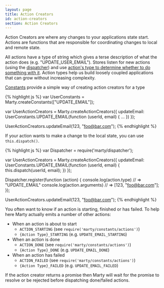 ```yaml
---
layout: page
title: Action Creators
id: action-creators
section: Action Creators
---
```


Action Creators are where any changes to your applications state start. Actions are functions that are responsible for coordinating changes to local and remote state.

All actions have a type of string which gives a terse description of what the action does (e.g. "UPDATE\_USER_EMAIL"). Stores listen for new actions (using the [dispatcher](/guides/dispatcher/index.html)) and use [action's type to determine whether to do something with it](/api/stores/index.html#handlers). Action types help us build loosely coupled applications that can grow without increasing complexity.

[Constants](/guides/constants/index.html) provide a simple way of creating action creators for a type

{% highlight js %}
var UserConstants = Marty.createConstants(["UPDATE_EMAIL"]);

var UserActionCreators = Marty.createActionCreators({
  updateEmail: UserConstants.UPDATE_EMAIL(function (userId, email) {
    ...
  })
});

UserActionCreators.updateEmail(123, "foo@bar.com");
{% endhighlight %}

If your action wants to make a change to the local state, you can use ``this.dispatch()``.

{% highlight js %}
var Dispatcher = require('marty/dispatcher');

var UserActionCreators = Marty.createActionCreators({
  updateEmail: UserConstants.UPDATE_EMAIL(function (userId, email) {
    this.dispatch(userId, email);
  })
});

Dispatcher.register(function (action) {
  console.log(action.type) // => "UPDATE_EMAIL"
  console.log(action.arguments) // => [123, "foo@bar.com"];
});

UserActionCreators.updateEmail(123, "foo@bar.com");
{% endhighlight %}

You often want to know if an action is starting, finished or has failed. To help here Marty actually emits a number of other actions:

* When an action is about to start
  * ``ACTION_STARTING`` (see ``require('marty/constants/actions')``)
  * ``{Action Type}_STARTING`` (e.g. ``UPDATE_EMAIL_STARTING``)
* When an action is done
  * ``ACTION_DONE`` (see ``require('marty/constants/actions')``)
  * ``{Action Type}_DONE`` (e.g. ``UPDATE_EMAIL_DONE``)
* When an action has failed
  * ``ACTION_FAILED`` (see ``require('marty/constants/actions')``)
  * ``{Action Type}_FAILED`` (e.g. ``UPDATE_EMAIL_FAILED``)

If the action creator returns a promise then Marty will wait for the promise to resolve or be rejected before dispatching done/failed actions.